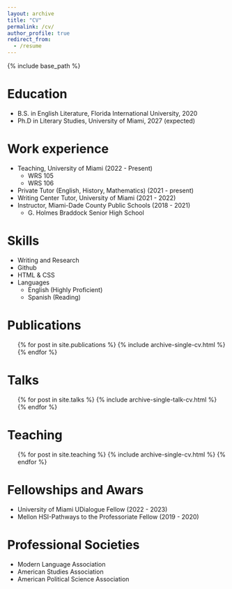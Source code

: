 ```yaml
---
layout: archive
title: "CV"
permalink: /cv/
author_profile: true
redirect_from:
  - /resume
---
```


{% include base_path %}

Education
======
* B.S. in English Literature, Florida International University, 2020
* Ph.D in Literary Studies, University of Miami, 2027 (expected)

Work experience
======
* Teaching, University of Miami (2022 - Present)
  * WRS 105
  * WRS 106
* Private Tutor (English, History, Mathematics) (2021 - present)
* Writing Center Tutor, University of Miami (2021 - 2022)
* Instructor, Miami-Dade County Public Schools (2018 - 2021)
  * G. Holmes Braddock Senior High School
  
Skills
======
* Writing and Research
* Github
* HTML & CSS
* Languages
  * English (Highly Proficient)
  * Spanish (Reading)

Publications
======
  <ul>{% for post in site.publications %}
    {% include archive-single-cv.html %}
  {% endfor %}</ul>
  
Talks
======
  <ul>{% for post in site.talks %}
    {% include archive-single-talk-cv.html %}
  {% endfor %}</ul>
  
Teaching
======
  <ul>{% for post in site.teaching %}
    {% include archive-single-cv.html %}
  {% endfor %}</ul>
  
Fellowships and Awars
======
* University of Miami UDialogue Fellow (2022 - 2023)
* Mellon HSI-Pathways to the Professoriate Fellow (2019 - 2020)

Professional Societies
======
* Modern Language Association
* American Studies Association
* American Political Science Association
